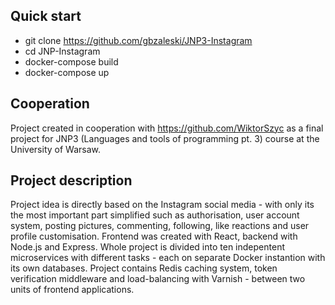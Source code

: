 ## Quick start
- git clone https://github.com/gbzaleski/JNP3-Instagram
- cd JNP-Instagram
- docker-compose build
- docker-compose up

## Cooperation
Project created in cooperation with https://github.com/WiktorSzyc as a final project for JNP3 (Languages and tools of programming pt. 3) course at the University of Warsaw.

## Project description
Project idea is directly based on the Instagram social media - with only its the most important part simplified such as authorisation, user account system, posting pictures, commenting, following, like reactions and user profile customisation.
Frontend was created with React, backend with Node.js and Express.
Whole project is divided into ten indepentent microservices with different tasks - each on separate Docker instantion with its own databases.
Project contains Redis caching system, token verification middleware and load-balancing with Varnish - between two units of frontend applications.
